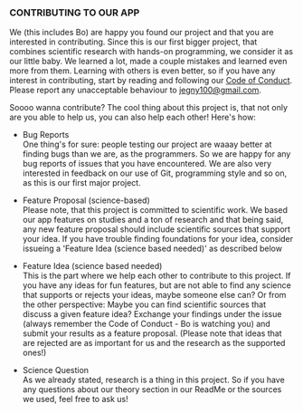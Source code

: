 ### CONTRIBUTING TO OUR APP

We (this includes Bo) are happy you found our project and that you are interested in contributing.
Since this is our first bigger project, that combines scientific research with hands-on programming, we consider it as our little baby. We learned a lot, made a couple mistakes and learned even more from them.
Learning with others is even better, so if you have any interest in contributing, start by reading and following our [Code of Conduct](CODE_OF_CONDUCT.md). Please report any unacceptable behaviour to jegny100@gmail.com.

Soooo wanna contribute? The cool thing about this project is, that not only are you able to help us, you can also help each other! Here's how:

- Bug Reports  
One thing's for sure: people testing our project are waaay better at finding bugs than we are, as the programmers. So we are happy for any bug reports of issues that you have encountered. We are also very interested in feedback on our use of Git, programming style and so on, as this is our first major project.

- Feature Proposal (science-based)  
Please note, that this project is committed to scientific work. We based our app features on studies and a ton of research and that being said, any new feature proposal should include scientific sources that support your idea. If you have trouble finding foundations for your idea, consider issueing a 'Feature Idea (science based needed)' as described below

- Feature Idea (science based needed)  
This is the part where we help each other to contribute to this project. If you have any ideas for fun features, but are not able to find any science that supports or rejects your ideas, maybe someone else can? Or from the other perspective: Maybe you can find scientific sources that discuss a given feature idea?
Exchange your findings under the issue (always remember the Code of Conduct - Bo is watching you) and submit your results as a feature proposal. (Please note that ideas that are rejected are as important for us and the research as the supported ones!)

- Science Question  
As we already stated, research is a thing in this project. So if you have any questions about our theory section in our ReadMe or the sources we used, feel free to ask us!
